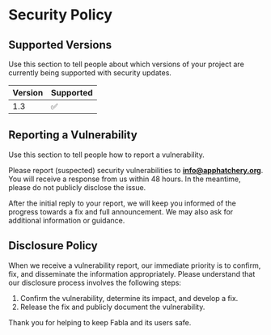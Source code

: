 # Security Policy

## Supported Versions

Use this section to tell people about which versions of your project are
currently being supported with security updates.

| Version | Supported          |
| ------- | ------------------ |
| 1.3   | :white_check_mark: |

## Reporting a Vulnerability

Use this section to tell people how to report a vulnerability.

Please report (suspected) security vulnerabilities to **info@apphatchery.org**. You will receive a response from us within 48 hours. In the meantime, please do not publicly disclose the issue.

After the initial reply to your report, we will keep you informed of the progress towards a fix and full announcement. We may also ask for additional information or guidance.

## Disclosure Policy

When we receive a vulnerability report, our immediate priority is to confirm, fix, and disseminate the information appropriately. Please understand that our disclosure process involves the following steps:

1. Confirm the vulnerability, determine its impact, and develop a fix.
2. Release the fix and publicly document the vulnerability.

Thank you for helping to keep Fabla and its users safe.
